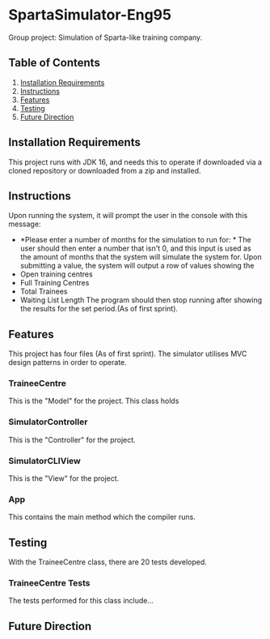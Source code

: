 # SpartaSimulator-Eng95

Group project: Simulation of Sparta-like training company.

## Table of Contents

1. [Installation Requirements](#installation)
2. [Instructions](#instructions)
3. [Features](#features)
4. [Testing](#testing)
5. [Future Direction](#future)


## Installation Requirements<a name="installation"><a/>

This project runs with JDK 16, and needs this to operate if downloaded via a cloned repository or downloaded from a zip and installed.

## Instructions<a name="instructions"><a/>

Upon running the system, it will prompt the user in the console with this message:
- *Please enter a number of months for the simulation to run for: *
  The user should then enter a number that isn't 0, and this input is used as the amount of months that the system will simulate the system for.
  Upon submitting a value, the system will output a row of values showing the
- Open training centres
- Full Training Centres
- Total Trainees
- Waiting List Length
  The program should then stop running after showing the results for the set period.(As of first sprint).

## Features<a name="features"><a/>

This project has four files (As of first sprint). The simulator utilises MVC design patterns in order to operate. 

### TraineeCentre

 This is the "Model" for the project. This class holds

### SimulatorController

This is the "Controller" for the project.

### SimulatorCLIView

This is the "View" for the project.

### App

This contains the main method which the compiler runs.


## Testing<a name="testing"><a/>

With the TraineeCentre class, there are 20 tests developed.
### TraineeCentre Tests

The tests performed for this class include...


## Future Direction <a name="future"><a/>

